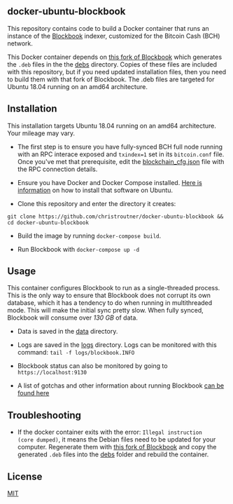 ## docker-ubuntu-blockbook

This repository contains code to build a Docker container that runs an instance
of the [Blockbook](https://github.com/trezor/blockbook) indexer, customized for
the Bitcoin Cash (BCH) network.

This Docker container depends
on [this fork of Blockbook](https://github.com/christroutner/blockbook) which
generates the `.deb` files in the the [debs](debs) directory. Copies of these
files are included with this repository, but if you need updated installation
files, then you need to build them with that fork of Blockbook. The .deb files
are targeted for Ubuntu 18.04 running on an amd64 architecture.

## Installation
This installation targets Ubuntu 18.04 running on an amd64 architecture. Your
mileage may vary.

- The first step is to ensure you have fully-synced BCH full node running with
an RPC interace exposed and `txindex=1` set in its `bitcoin.conf` file. Once
you've met that prerequisite, edit the [blockchain_cfg.json](blockchain_cfg.json)
file with the RPC connection details.

- Ensure you have Docker and Docker Compose installed.
[Here is information](http://troutsblog.com/research/dev-ops/overview) on how
to install that software on Ubuntu.

- Clone this repository and enter the directory it creates:

`git clone https://github.com/christroutner/docker-ubuntu-blockbook && cd docker-ubuntu-blockbook`

- Build the image by running `docker-compose build`.

- Run Blockbook with `docker-compose up -d`

## Usage
This container configures Blockbook to run as a single-threaded process. This is
the only way to ensure that Blockbook does not corrupt its own database, which it
has a tendency to do when running in multithreaded mode. This will make the initial
sync pretty slow. When fully synced, Blockbook will consume over *130 GB* of data.

- Data is saved in the [data](data) directory.

- Logs are saved in the [logs](logs) directory. Logs can be monitored with this
command: `tail -f logs/blockbook.INFO`

- Blockbook status can also be monitored by going to `https://localhost:9130`

- A list of gotchas and other information about running
Blockbook [can be found here](https://troutsblog.com/research/bitcoin-cash/blockbook)

## Troubleshooting
- If the docker container exits with the error: `Illegal instruction     (core dumped)`,
it means the Debian files need to be updated for your computer. Regenerate them
with [this fork of Blockbook](https://github.com/christroutner/blockbook) and
copy the generated `.deb` files into the [debs](./debs) folder and rebuild the
container.

## License
[MIT](LICENSE.md)
